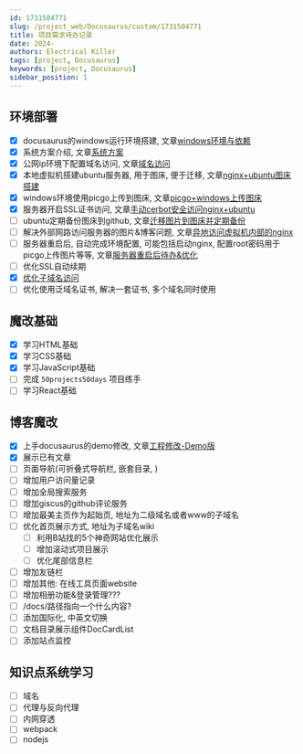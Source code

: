 ```yaml
---
id: 1731504771
slug: /project_web/Docusaurus/custom/1731504771
title: 项目需求待办记录
date: 2024-
authors: Electrical Killer
tags: [project, Docusaurus]
keywords: [project, Docusaurus]
sidebar_position: 1
---
```



## 环境部署

- [x] docusaurus的windows运行环境搭建, 文章[windows环境与依赖](https://https://wiki.eksnotebook.com/docs/project_web/Docusaurus/deploy/1731504810)
- [x] 系统方案介绍, 文章[系统方案](https://wiki.eksnotebook.com/docs/project_web/Docusaurus/deploy/1731504831)
- [x] 公网ip环境下配置域名访问, 文章[域名访问](https://wiki.eksnotebook.com/docs/project_web/Docusaurus/deploy/1731504837)
- [x] 本地虚拟机搭建ubuntu服务器, 用于图床, 便于迁移, 文章[nginx+ubuntu图床搭建](https://wiki.eksnotebook.com/docs/project_web/Docusaurus/deploy/1731504844)
- [x] windows环境使用picgo上传到图床, 文章[picgo+windows上传图床](https://wiki.eksnotebook.com/docs/project_web/Docusaurus/deploy/1731504852)
- [x] 服务器开启SSL证书访问, 文章[手动cerbot安全访问nginx+ubuntu](https://wiki.eksnotebook.com/docs/project_web/Docusaurus/deploy/1731504861)
- [ ] ubuntu定期备份图床到github, 文章[迁移图片到图床并定期备份](https://wiki.eksnotebook.com/docs/project_web/Docusaurus/deploy/1731504871)
- [ ] 解决外部网路访问服务器的图片&博客问题, 文章[异地访问虚拟机内部的nginx](https://wiki.eksnotebook.com/docs/project_web/Docusaurus/deploy/1731504883)
- [ ] 服务器重启后, 自动完成环境配置, 可能包括启动nginx, 配置root密码用于picgo上传图片等等, 文章[服务器重启后待办&优化](https://wiki.eksnotebook.com/docs/project_web/Docusaurus/deploy/1731504891)
- [ ] 优化SSL自动续期
- [x] [优化子域名访问](https://wiki.eksnotebook.com/docs/project_web/Docusaurus/deploy/1731584915)
- [ ] 优化使用泛域名证书, 解决一套证书, 多个域名同时使用

## 魔改基础

- [x] 学习HTML基础
- [x] 学习CSS基础
- [x] 学习JavaScript基础
- [ ] 完成 `50projects50days` 项目练手
- [ ] 学习React基础

## 博客魔改

- [x] 上手docusaurus的demo修改, 文章[工程修改-Demo版](https://wiki.eksnotebook.com/docs/project_web/Docusaurus/custom/1731504816)
- [x] 展示已有文章
- [ ] 页面导航(可折叠式导航栏, 嵌套目录, )
- [ ] 增加用户访问量记录
- [ ] 增加全局搜索服务
- [ ] 增加giscus的github评论服务
- [ ] 增加最美主页作为起始页, 地址为二级域名或者www的子域名
- [ ] 优化首页展示方式, 地址为子域名wiki
    - [ ] 利用B站找的5个神奇网站优化展示
    - [ ] 增加滚动式项目展示
    - [ ] 优化尾部信息栏
- [ ] 增加友链栏
- [ ] 增加其他: 在线工具页面website
- [ ] 增加相册功能&登录管理???
- [ ] /docs/路径指向一个什么内容?
- [ ] 添加国际化, 中英文切换
- [ ] 文档目录展示组件DocCardList
- [ ] 添加站点监控

## 知识点系统学习

- [ ] 域名
- [ ] 代理与反向代理
- [ ] 内网穿透
- [ ] webpack
- [ ] nodejs
